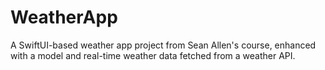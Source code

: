 # WeatherApp
A SwiftUI-based weather app project from Sean Allen's course, enhanced with a model and real-time weather data fetched from a weather API.
